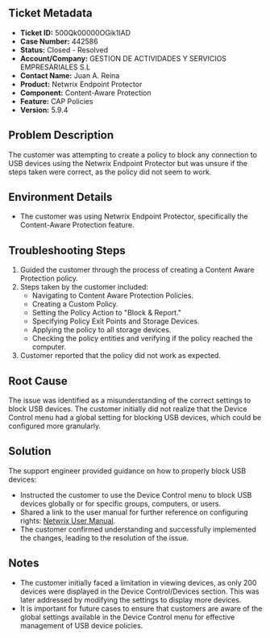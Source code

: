 ## Ticket Metadata
- **Ticket ID:** 500Qk00000OGik1IAD
- **Case Number:** 442586
- **Status:** Closed - Resolved
- **Account/Company:** GESTION DE ACTIVIDADES Y SERVICIOS EMPRESARIALES S.L
- **Contact Name:** Juan A. Reina
- **Product:** Netwrix Endpoint Protector
- **Component:** Content-Aware Protection
- **Feature:** CAP Policies
- **Version:** 5.9.4

## Problem Description
The customer was attempting to create a policy to block any connection to USB devices using the Netwrix Endpoint Protector but was unsure if the steps taken were correct, as the policy did not seem to work.

## Environment Details
- The customer was using Netwrix Endpoint Protector, specifically the Content-Aware Protection feature.

## Troubleshooting Steps
1. Guided the customer through the process of creating a Content Aware Protection policy.
2. Steps taken by the customer included:
   - Navigating to Content Aware Protection Policies.
   - Creating a Custom Policy.
   - Setting the Policy Action to "Block & Report."
   - Specifying Policy Exit Points and Storage Devices.
   - Applying the policy to all storage devices.
   - Checking the policy entities and verifying if the policy reached the computer.
3. Customer reported that the policy did not work as expected.

## Root Cause
The issue was identified as a misunderstanding of the correct settings to block USB devices. The customer initially did not realize that the Device Control menu had a global setting for blocking USB devices, which could be configured more granularly.

## Solution
The support engineer provided guidance on how to properly block USB devices:
- Instructed the customer to use the Device Control menu to block USB devices globally or for specific groups, computers, or users.
- Shared a link to the user manual for further reference on configuring rights: [Netwrix User Manual](https://helpcenter.netwrix.com/bundle/EndpointProtector_5.9.4/page/Content/EndpointProtector/Admin/DeviceControl/GlobalRights.htm).
- The customer confirmed understanding and successfully implemented the changes, leading to the resolution of the issue.

## Notes
- The customer initially faced a limitation in viewing devices, as only 200 devices were displayed in the Device Control/Devices section. This was later addressed by modifying the settings to display more devices.
- It is important for future cases to ensure that customers are aware of the global settings available in the Device Control menu for effective management of USB device policies.